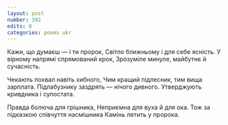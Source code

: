 ```yaml
---
layout: post
number: 392
edits: 8
categories: poems ukr
---
```


Кажи, що думаєш — і ти пророк,
Світло ближньому і для себе ясність.
У вірному напрямі спрямований крок,
Зрозуміле минуле, майбутнє й сучасність.

Чекають похвал навіть хибного,
Чим кращий підлесник, тим вища зарплата.
Підлабузнику заздрять — нічого дивного.
Утверджують кривдника і супостата.

Правда болюча для грішника,
Неприємна для вуха й для ока.
Тож за підказкою співчуття насмішника
Камінь летить у пророка.
